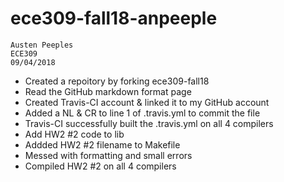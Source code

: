 # ece309-fall18-anpeeple

```
Austen Peeples
ECE309
09/04/2018
```

* Created a repoitory by forking ece309-fall18
* Read the GitHub markdown format page
* Created Travis-CI account & linked it to my GitHub account
* Added a NL & CR to line 1 of .travis.yml to commit the file
* Travis-CI successfully built the .travis.yml on all 4 compilers
* Add HW2 #2 code to lib
* Addded HW2 #2 filename to Makefile
* Messed with formatting and small errors
* Compiled HW2 #2 on all 4 compilers
